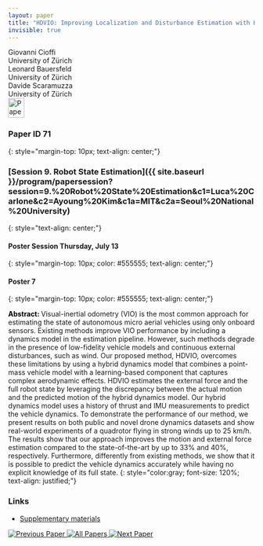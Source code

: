 ```yaml
---
layout: paper
title: "HDVIO: Improving Localization and Disturbance Estimation with Hybrid Dynamics VIO"
invisible: true
---
```

<div class="paper-authors">
<div class="paper-author-box">
    <div class="paper-author-name">Giovanni Cioffi</div>
    <div class="paper-author-uni">University of Zürich</div>
</div>
<div class="paper-author-box">
    <div class="paper-author-name">Leonard Bauersfeld</div>
    <div class="paper-author-uni">University of Zürich</div>
</div>
<div class="paper-author-box">
    <div class="paper-author-name">Davide Scaramuzza</div>
    <div class="paper-author-uni">University of Zürich</div>
</div>

</div><div class="paper-pdf">
<div> <a href="http://www.roboticsproceedings.org/rss19/p071.pdf"><img src="{{ site.baseurl }}/images/paper_link.png" alt="Paper Website" width = "33"  height = "40"/></a> </div>
</div>

### Paper ID 71
{: style="margin-top: 10px; text-align: center;"}

### [Session 9. Robot State Estimation]({{ site.baseurl }}/program/papersession?session=9.%20Robot%20State%20Estimation&c1=Luca%20Carlone&c2=Ayoung%20Kim&c1a=MIT&c2a=Seoul%20National%20University)
{: style="text-align: center;"}

#### Poster Session Thursday, July 13
{: style="margin-top: 10px; color: #555555; text-align: center;"}

#### Poster 7
{: style="margin-top: 10px; color: #555555; text-align: center;"}

<b style="color: black;">Abstract: </b>Visual-inertial odometry (VIO) is the most common approach for estimating the state of autonomous micro aerial vehicles using only onboard sensors. Existing methods improve VIO performance by including a dynamics model in the estimation pipeline. However, such methods degrade in the presence of low-fidelity vehicle models and continuous external disturbances, such as wind. Our proposed method, HDVIO, overcomes these limitations by using a hybrid dynamics model that combines a point-mass vehicle model with a learning-based component that captures complex aerodynamic effects. HDVIO estimates the external force and the full robot state by leveraging the discrepancy between the actual motion and the predicted motion of the hybrid dynamics model. Our hybrid dynamics model uses a history of thrust and IMU measurements to predict the vehicle dynamics. To demonstrate the performance of our method, we present results on both public and novel drone dynamics datasets and show real-world experiments of a quadrotor flying in strong winds up to 25 km/h. The results show that our approach improves the motion and external force estimation compared to the state-of-the-art by up to 33% and 40%, respectively. Furthermore, differently from existing methods, we show that it is possible to predict the vehicle dynamics accurately while having no explicit knowledge of its full state.
{: style="color:gray; font-size: 120%; text-align: justified;"}


### Links
- [Supplementary materials](http://www.roboticsproceedings.org/rss19/p071_sup.zip)

<div class="paper-menu">
<a href="{{ site.baseurl }}/program/papers/070/"> <img src="{{ site.baseurl }}/images/previous_paper_icon.png" alt="Previous Paper" title="Previous Paper"/> </a>
<a href="{{ site.baseurl }}/program/papers"><img src="{{ site.baseurl }}/images/overview_icon.png" alt="All Papers" title="All Papers"/> </a>
<a href="{{ site.baseurl }}/program/papers/072/"> <img src="{{ site.baseurl }}/images/next_paper_icon.png" alt="Next Paper" title="Next Paper"/> </a>

</div>
